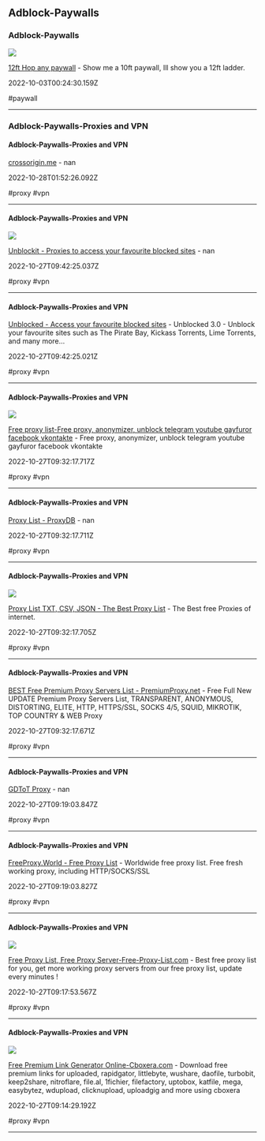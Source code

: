 ## Adblock-Paywalls

### Adblock-Paywalls

![](https://12ft.io/og-banner.png)

[12ft Hop any paywall](https://12ft.io) - Show me a 10ft paywall, Ill show you a 12ft ladder.

2022-10-03T00:24:30.159Z

#paywall

---

### Adblock-Paywalls-Proxies and VPN

#### Adblock-Paywalls-Proxies and VPN

[crossorigin.me](https://corsproxy.github.io) - nan

2022-10-28T01:52:26.092Z

#proxy #vpn

---

#### Adblock-Paywalls-Proxies and VPN

![](https://unblockit.esq/img/android-chrome-144x144.png)

[Unblockit - Proxies to access your favourite blocked sites](https://unblockit.nz) - nan

2022-10-27T09:42:25.037Z

#proxy #vpn

---

#### Adblock-Paywalls-Proxies and VPN

[Unblocked - Access your favourite blocked sites](https://unblockedscene.com) - Unblocked 3.0 - Unblock your favourite sites such as The Pirate Bay, Kickass Torrents, Lime Torrents, and many more…

2022-10-27T09:42:25.021Z

#proxy #vpn

---

#### Adblock-Paywalls-Proxies and VPN

![](https://proxyservers.pro/build/site/img/logo1-64x64.png?133)

[Free proxy list-Free proxy, anonymizer, unblock telegram youtube gayfuror facebook vkontakte](https://proxyservers.pro) - Free proxy, anonymizer, unblock telegram youtube gayfuror facebook vkontakte

2022-10-27T09:32:17.717Z

#proxy #vpn

---

#### Adblock-Paywalls-Proxies and VPN

[Proxy List - ProxyDB](https://proxydb.net) - nan

2022-10-27T09:32:17.711Z

#proxy #vpn

---

#### Adblock-Paywalls-Proxies and VPN

![](https://www.proxy-list.download/images/fndpx.jpg)

[Proxy List TXT, CSV, JSON - The Best Proxy List](https://www.proxy-list.download) - The Best free Proxies of internet.

2022-10-27T09:32:17.705Z

#proxy #vpn

---

#### Adblock-Paywalls-Proxies and VPN

[BEST Free Premium Proxy Servers List - PremiumProxy.net](https://premiumproxy.net) - Free Full New UPDATE Premium Proxy Servers List, TRANSPARENT, ANONYMOUS, DISTORTING, ELITE, HTTP, HTTPS/SSL, SOCKS 4/5, SQUID, MIKROTIK, TOP COUNTRY & WEB Proxy

2022-10-27T09:32:17.671Z

#proxy #vpn

---

#### Adblock-Paywalls-Proxies and VPN

[GDToT Proxy](https://gdbot.xyz) - nan

2022-10-27T09:19:03.847Z

#proxy #vpn

---

#### Adblock-Paywalls-Proxies and VPN

[FreeProxy.World - Free Proxy List](https://freeproxy.world) - Worldwide free proxy list. Free fresh working proxy, including HTTP/SOCKS/SSL

2022-10-27T09:19:03.827Z

#proxy #vpn

---

#### Adblock-Paywalls-Proxies and VPN

![](https://free-proxy-list.com/imgs/logo.png)

[Free Proxy List, Free Proxy Server-Free-Proxy-List.com](https://free-proxy-list.com) - Best free proxy list for you, get more working proxy servers from our free proxy list, update every minutes !

2022-10-27T09:17:53.567Z

#proxy #vpn

---

#### Adblock-Paywalls-Proxies and VPN

![](https://www.cboxera.com/static/logo.png)

[Free Premium Link Generator Online-Cboxera.com](https://www.cboxera.com) - Download free premium links for uploaded, rapidgator, littlebyte, wushare, daofile, turbobit, keep2share, nitroflare, file.al, 1fichier, filefactory, uptobox, katfile, mega, easybytez, wdupload, clicknupload, uploadgig and more using cboxera

2022-10-27T09:14:29.192Z

#proxy #vpn

---
